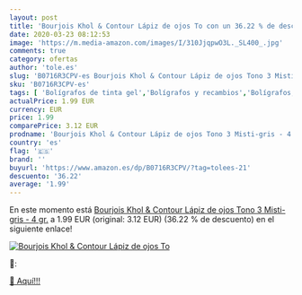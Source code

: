 ```yaml
---
layout: post
title: 'Bourjois Khol & Contour Lápiz de ojos To con un 36.22 % de descuento'
date: 2020-03-23 08:12:53
image: 'https://m.media-amazon.com/images/I/310JjqpwO3L._SL400_.jpg'
comments: true
category: ofertas
author: 'tole.es'
slug: 'B0716R3CPV-es Bourjois Khol & Contour Lápiz de ojos Tono 3 Misti-gris -...'
sku: 'B0716R3CPV-es'
tags: [ 'Bolígrafos de tinta gel','Bolígrafos y recambios','Bolígrafos, lápices y útiles de escritura','Oficina y papelería','Recambios para bolígrafos y plumas','lápiz', ]
actualPrice: 1.99 EUR
currency: EUR
price: 1.99
comparePrice: 3.12 EUR
prodname: 'Bourjois Khol & Contour Lápiz de ojos Tono 3 Misti-gris - 4 gr.'
country: 'es'
flag: '🇪🇸'
brand: ''
buyurl: 'https://www.amazon.es/dp/B0716R3CPV/?tag=tolees-21'
descuento: '36.22'
average: '1.99'
---
```


En este momento está [Bourjois Khol & Contour Lápiz de ojos Tono 3 Misti-gris - 4 gr.](https://www.amazon.es/dp/B0716R3CPV/?tag=tolees-21) a 1.99 EUR (original: 3.12 EUR) (36.22 %  de descuento) en el siguiente enlace!

[![Bourjois Khol & Contour Lápiz de ojos To](https://m.media-amazon.com/images/I/310JjqpwO3L._SL400_.jpg)](https://www.amazon.es/dp/B0716R3CPV/?tag=tolees-21)

🔎:


[🛒 Aquí!!!](https://www.amazon.es/dp/B0716R3CPV/?tag=tolees-21)
